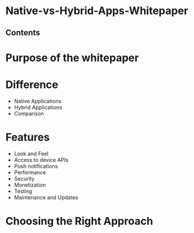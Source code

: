Native-vs-Hybrid-Apps-Whitepaper
================================

Contents
--------

# Purpose of the whitepaper


# Difference

  * Native Applications
  * Hybrid Applications
  * Comparison

# Features

  * Look and Feel 
  * Access to device APIs
  * Push notifications
  * Performance
  * Security
  * Monetization
  * Testing 
  * Maintenance and Updates 

# Choosing the Right Approach
  
  